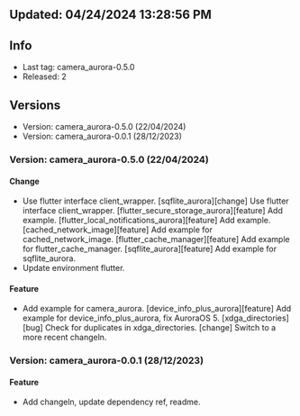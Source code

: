 ## Updated: 04/24/2024 13:28:56 PM

## Info

- Last tag: camera_aurora-0.5.0
- Released: 2

## Versions

- Version: camera_aurora-0.5.0 (22/04/2024)
- Version: camera_aurora-0.0.1 (28/12/2023)

### Version: camera_aurora-0.5.0 (22/04/2024)

#### Change

- Use flutter interface client_wrapper.
[sqflite_aurora][change] Use flutter interface client_wrapper.
[flutter_secure_storage_aurora][feature] Add example.
[flutter_local_notifications_aurora][feature] Add example.
[cached_network_image][feature] Add example for cached_network_image.
[flutter_cache_manager][feature] Add example for flutter_cache_manager.
[sqflite_aurora][feature] Add example for sqflite_aurora.
- Update environment flutter.

#### Feature

- Add example for camera_aurora.
[device_info_plus_aurora][feature] Add example for device_info_plus_aurora, fix AuroraOS 5.
[xdga_directories][bug] Check for duplicates in xdga_directories.
[change] Switch to a more recent changeln.

### Version: camera_aurora-0.0.1 (28/12/2023)

#### Feature

- Add changeln, update dependency ref, readme.
